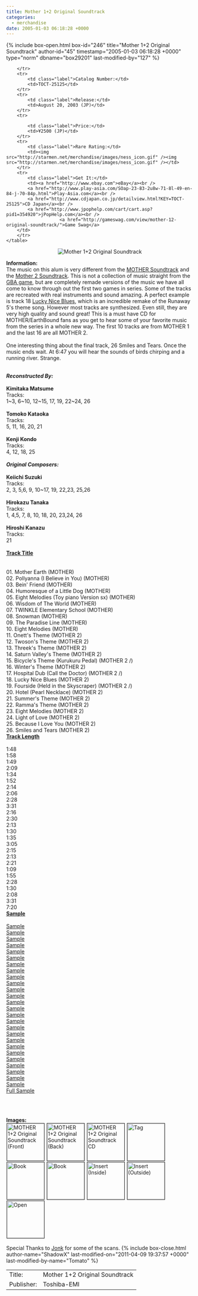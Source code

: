 ```yaml
---
title: Mother 1+2 Original Soundtrack
categories:
  - merchandise
date: 2005-01-03 06:18:28 +0000
---
```

{% include box-open.html box-id="246" title="Mother 1+2 Original Soundtrack" author-id="45" timestamp="2005-01-03 06:18:28 +0000" type="norm" dbname="box29201" last-modified-by="127" %}
<div class="gameinfo">
	<table>
		<tr>
			<td class="label">Title:</td>
			<td>Mother 1+2 Original Soundtrack</td>
		</tr>
		<tr>
			<td class="label">Publisher:</td>
			<td>Toshiba-EMI</td>

		</tr>
		<tr>
			<td class="label">Catalog Number:</td>
			<td>TOCT-25125</td>
		</tr>
		<tr>
			<td class="label">Release:</td>
			<td>August 20, 2003 (JP)</td>
		</tr>
		<tr>

			<td class="label">Price:</td>
			<td>¥2500 (JP)</td>
		</tr>
		<tr>
			<td class="label">Rare Rating:</td>
			<td><img src="http://starmen.net/merchandise/images/ness_icon.gif" /><img src="http://starmen.net/merchandise/images/ness_icon.gif" /></td>
		</tr>
		<tr>
			<td class="label">Get It:</td>
			<td><a href="http://www.ebay.com">eBay</a><br />
			<a href="http://www.play-asia.com/SOap-23-83-2u8w-71-8l-49-en-84-j-70-84p.html">Play-Asia.com</a><br />
			<a href="http://www.cdjapan.co.jp/detailview.html?KEY=TOCT-25125">CD Japan</a><br />
			<a href="http://www.jpophelp.com/cart/cart.asp?pid1=354920">jPopHelp.com</a><br />
                        <a href="http://gameswag.com/view/mother-12-original-soundtrack/">Game Swag</a>
		</td>
		</tr>
	</table>
</div>

<p>
	<center>
	<img src="/merchandise/images/m12cd_title.png" border="0" title="Mother 1+2 Original Soundtrack" />
	</center>
</p>

<b>Information:</b>
	<br />
The music on this alum is very different from the <a href="http://www.starmen.net/merchandise/music/m1cd.php">MOTHER Soundtrack</a> and the <a href="http://www.starmen.net/merchandise/music/m2cd.php">Mother 2 Soundtrack</a>. This is not a collection of music straight from the <a href="http://www.starmen.net/merchandise/games/mother12.php">GBA game</a>, but are completely remade versions of the music we have all come to know through out the first two games in series. Some of the tracks are recreated with real instruments and sound amazing. A perfect example is track 18 <a href="samples/MOTHER 1+2 - 18 - Lucky Nice Blues [Sample].mp3">Lucky Nice Blues</a>, which is an incredible remake of the Runaway 5's theme song. However most tracks are synthesized. Even still, they are very high quality and sound great! This is a must have CD for MOTHER/EarthBound fans as you get to hear some of your favorite music from the series in a whole new way. The first 10 tracks are from MOTHER 1 and the last 16 are all MOTHER 2. 
	<br /><br />
One interesting thing about the final track, 26 Smiles and Tears. Once the music ends wait. At 6:47 you will hear the sounds of birds chirping and a running river. Strange.
	<br /><br />

<table1 />
<i><b>Reconstructed By:</b></i><br /><br />
<b>Kimitaka Matsume</b><br />
Tracks: <br />
1~3, 6~10, 12~15, 17, 19, 22~24, 26
<br /><br />
<b>Tomoko Kataoka</b><br />
Tracks:<br />
5, 11, 16, 20, 21
<br /><br />
<b>Kenji Kondo</b><br />
Tracks:<br />
4, 12, 18, 25
<br /><br />
<table2 />
<i><b>Original Composers:</b></i><br /><br />
<b>Keiichi Suzuki</b><br />
Tracks:<br />
2, 3, 5,6, 9, 10~17, 19, 22,23, 25,26
<br /><br />
<b>Hirokazu Tanaka</b><br />
Tracks: <br />
1, 4,5, 7, 8, 10, 18, 20, 23,24, 26
<br /><br />
<b>Hiroshi Kanazu</b><br />
Tracks:<br />
21
<table3 />
	<br /><br />

<table1 />
	<b><u>Track Title</u></b><br /><br /><br />
	01. Mother Earth (MOTHER)<br />
	02. Pollyanna (I Believe in You) (MOTHER)<br />
	03. Bein' Friend (MOTHER)<br />
	04. Humoresque of a Little Dog (MOTHER)<br />
	05. Eight Melodies (Toy piano Version sx) (MOTHER)<br />
	06. Wisdom of The World (MOTHER)<br />
	07. TWINKLE Elementary School (MOTHER)<br />
	08. Snowman (MOTHER)<br />
	09. The Paradise Line (MOTHER)<br />
	10. Eight Melodies (MOTHER)<br />
	11. Onett's Theme (MOTHER 2)<br />
	12. Twoson's Theme (MOTHER 2)<br />
	13. Threek's Theme (MOTHER 2)<br />
	14. Saturn Valley's Theme (MOTHER 2)<br />
	15. Bicycle's Theme (Kurukuru Pedal) (MOTHER 2 /)<br /> 
	16. Winter's Theme (MOTHER 2)<br />
	17. Hospital Dub (Call the Doctor) (MOTHER 2 /)<br />
	18. Lucky Nice Blues (MOTHER 2)<br />
	19. Fourside (Held in the Skyscraper) (MOTHER 2 /)<br />
	20. Hotel (Pearl Necklace) (MOTHER 2)<br />
	21. Summer's Theme (MOTHER 2)<br />
	22. Ramma's Theme (MOTHER 2)<br />
	23. Eight Melodies (MOTHER 2)<br />
	24. Light of Love (MOTHER 2)<br />
	25. Because I Love You (MOTHER 2)<br />
	26. Smiles and Tears (MOTHER 2)<br />
	
<table2 />
	<u><b>Track Length</b></u><br /><br />
	1:48<br />
	1:58<br />
	1:49<br />
	2:09<br />
	1:34<br />
	1:52<br />
	2:14<br />
	2:06<br />
	2:28<br />
	3:31<br />
	2:16<br />
	2:30<br />
	2:13<br />
	1:30<br />
	1:35<br />
	3:05<br />
	2:15<br />
	2:13<br />
	2:21<br />
	1:09<br />
	1:55<br />
	2:28<br />
	1:30<br />
	2:08<br />
	3:31<br />
	7:20<br />
<table2 />
	<u><b>Sample</b></u><br /><br />
	<a href="samples/MOTHER 1+2 - 01 - Mother Earth [Sample].mp3">Sample</a><br />
	<a href="samples/MOTHER 1+2 - 02 - Pollyanna (I Believe in You) [Sample].mp3">Sample</a><br />
	<a href="samples/MOTHER 1+2 - 03 - Bein' Friends [Sample].mp3">Sample</a><br />
	<a href="samples/MOTHER 1+2 - 04 - Humoresque of a Little Dog [Sample].mp3">Sample</a><br />
	<a href="samples/MOTHER 1+2 - 05 - Eight Melodies (Toy piano Version sx) [Sample].mp3">Sample</a><br />
	<a href="samples/MOTHER 1+2 - 06 - Wisdom of The World [Sample].mp3">Sample</a><br />
	<a href="samples/MOTHER 1+2 - 07 - TWINKLE Elementary School [Sample].mp3">Sample</a><br />
	<a href="samples/MOTHER 1+2 - 08 - Snowman [Sample].mp3">Sample</a><br />
	<a href="samples/MOTHER 1+2 - 09 - The Paradise Line [Sample].mp3">Sample</a><br />
	<a href="samples/MOTHER 1+2 - 10 - Eight Melodies (MOTHER) [Sample].mp3">Sample</a><br />
	<a href="samples/MOTHER 1+2 - 11 - Onett's Theme [Sample].mp3">Sample</a><br />
	<a href="samples/MOTHER 1+2 - 12 - Twoson's Theme [Sample].mp3">Sample</a><br />
	<a href="samples/MOTHER 1+2 - 13 - Threek's Theme [Sample].mp3">Sample</a><br />
	<a href="samples/MOTHER 1+2 - 14 - Saturn Valley's Theme [Sample].mp3">Sample</a><br />
	<a href="samples/MOTHER 1+2 - 15 - Bicycle's Theme (Kurukuru Pedal) [Sample].mp3">Sample</a><br />
	<a href="samples/MOTHER 1+2 - 15 - Winter's Theme [Sample].mp3">Sample</a><br />
	<a href="samples/MOTHER 1+2 - 17 - Hospital Dub (Call the Doctor) [Sample].mp3">Sample</a><br />
	<a href="samples/MOTHER 1+2 - 18 - Lucky Nice Blues [Sample].mp3">Sample</a><br />
	<a href="samples/MOTHER 1+2 - 19 - Fourside (Held in the Skyscraper) [Sample].mp3">Sample</a><br />
	<a href="samples/MOTHER 1+2 - 20 - Hotel (Pearl Necklace) [Sample].mp3">Sample</a><br />
	<a href="samples/MOTHER 1+2 - 21 - Summer's Theme [Sample].mp3">Sample</a><br />
	<a href="samples/MOTHER 1+2 - 22 - Ramma's Theme [Sample].mp3">Sample</a><br />
	<a href="samples/MOTHER 1+2 - 23 - Eight Melodies (MOTHER 2) [Sample].mp3">Sample</a><br />
	<a href="samples/MOTHER 1+2 - 24 - Light of Love [Sample].mp3">Sample</a><br />
	<a href="samples/MOTHER 1+2 - 25 - Because I Love You [Sample].mp3">Sample</a><br />
	<a href="samples/MOTHER 1+2 - 26 - Smiles and Tears [Sample].mp3">Sample</a><br />
	<a href="samples/MOTHER 1+2 - [Full Sample].mp3">Full Sample</a><br />
<table3 />

<br /><br />

<b>Images:</b>
	<br />
<a href="/merchandise/images/m12cd_front.jpg" ><img src="/merchandise/images/m12cd_front.jpg" title="MOTHER 1+2 Original Soundtrack (Front)" border="1" width="100" height="100" hspace="1" /></a>
<a href="/merchandise/images/m12cd_back.jpg" ><img src="/merchandise/images/m12cd_back.jpg" title="MOTHER 1+2 Original Soundtrack (Back)" border="1" width="100" height="100" hspace="1" /></a>
<a href="/merchandise/images/m12cd.jpg" ><img src="/merchandise/images/m12cd.jpg" title="MOTHER 1+2 Original Soundtrack CD" border="1" width="100" height="100" hspace="1" /></a>
<a href="/merchandise/images/m12cd_tag.jpg" ><img src="/merchandise/images/m12cd_tag.jpg" title="Tag" border="1" width="100" height="100" hspace="1" /></a>
<a href="/merchandise/images/m12cd_book1.jpg" ><img src="/merchandise/images/m12cd_book1.jpg" title="Book" border="1" width="100" height="100" hspace="1" /></a>
<a href="/merchandise/images/m12cd_book2.jpg" ><img src="/merchandise/images/m12cd_book2.jpg" title="Book" border="1" width="100" height="100" hspace="1" /></a>
<a href="/merchandise/images/m12cd_oi.jpg" ><img src="/merchandise/images/m12cd_oi.jpg" title="Insert (Inside)" border="1" width="100" height="100" hspace="1" /></a>
<a href="/merchandise/images/m12cd_ii.jpg" ><img src="/merchandise/images/m12cd_ii.jpg" title="Insert (Outside)" border="1" width="100" height="100" hspace="1" /></a>
<a href="/merchandise/images/m12cd_open.jpg" ><img src="/merchandise/images/m12cd_open.jpg" title="Open" border="1" width="100" height="100" hspace="1" /></a>
	<br /><br />
	Special Thanks to <a href="mailto:Jonk@starmen.net">Jonk</a> for some of the scans.
{% include box-close.html author-name="ShadowX" last-modified-on="2011-04-09 19:37:57 +0000" last-modified-by-name="Tomato" %}
